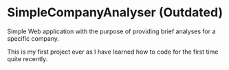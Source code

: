 # SimpleCompanyAnalyser (Outdated)
Simple Web application with the purpose of providing brief analyses for a specific company.

This is my first project ever as I have learned how to code for the first time quite recently.
